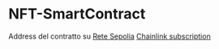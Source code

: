 # NFT-SmartContract
Address del contratto su [Rete Sepolia](https://sepolia.etherscan.io/address/0x8D337D4b15bA18B75CfbDf33C0FEe6F3E272F982)
[Chainlink subscription](https://vrf.chain.link/sepolia/10060) 